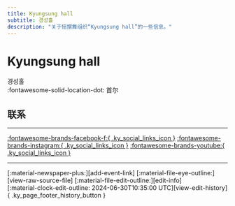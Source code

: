 ```yaml
---
title: Kyungsung hall
subtitle: 경성홀
description: "关于摇摆舞组织“Kyungsung hall”的一些信息。"
---
```


# Kyungsung hall

경성홀  
:fontawesome-solid-location-dot: 首尔  


## 联系


---

 [:fontawesome-brands-facebook-f:{ .ky_social_links_icon }](https://www.facebook.com/kyungsunghall) [:fontawesome-brands-instagram:{ .ky_social_links_icon }](https://instagram.com/kyungsunghall) [:fontawesome-brands-youtube:{ .ky_social_links_icon }](https://youtube.com/KyungsungHall)

---

<div class="ky_page_footer" markdown>
<div class="ky_page_footer_trailing" markdown="span">
[:material-newspaper-plus:][add-event-link]
[:material-file-eye-outline:][view-raw-source-file]
[:material-file-edit-outline:][edit-info]
</div>
<div class="ky_page_footer_leading" markdown="span">
[:material-clock-edit-outline: 2024-06-30T10:35:00 UTC][view-edit-history]{ .ky_page_footer_history_button }
</div>
</div>

[add-event-link]: https://github.com/swingdance/events/issues/new?assignees=&labels=add+event&projects=&template=02-add_entity.yml&title=%5Bko_KR%5D%20Add%20Event%3A%20%3CName%3E&region=ko_KR&province=Seoul&city=Seoul&org_id=kyungsung-hall "添加活动"
[view-raw-source-file]: https://github.com/swingdance/orgs/blob/main/ko_KR/kyungsung-hall.json "查看原始源文件"
[edit-info]: https://github.com/swingdance/orgs/issues/new?assignees=&labels=update+org&projects=&template=03-update_entity.yml&title=%5Bko_KR%5D%20Update%20Org%3A%20Kyungsung%20hall&region=ko_KR&id=kyungsung-hall&name=Kyungsung%20hall "编辑信息"

[view-edit-history]: https://github.com/swingdance/orgs/commits/main/ko_KR/kyungsung-hall.json "查看编辑历史"
